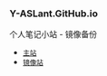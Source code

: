 ### Y-ASLant.GitHub.io
个人笔记小站 - 镜像备份
- [`主站`](www.aslant.top)
- [`镜像站`](https://y-aslant.github.io/)

